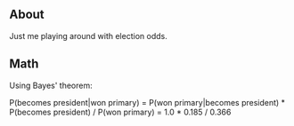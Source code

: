 ## About

Just me playing around with election odds.


## Math

Using Bayes' theorem:

P(becomes president|won primary) 
    = P(won primary|becomes president) * P(becomes president) / P(won primary)
    = 1.0 * 0.185 / 0.366
